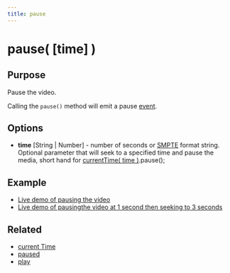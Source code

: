 ```yaml
---
title: pause
---
```

# pause( \[time\] ) #

## Purpose ##

Pause the video.

Calling the `pause()` method will emit a pause [event](/popcorn-docs/events/).

## Options ##

* **time** \[String | Number\] - number of seconds or [SMPTE](http://en.wikipedia.org/wiki/SMPTE_timecode) format string. Optional parameter that will seek to a specified time and pause the media, short hand for [currentTime( time )](#currentTime).pause();

## Example ##

* [Live demo of pausing the video](http://jsfiddle.net/popcornjs/a4t4U/)
* [Live demo of pausingthe video at 1 second then seeking to 3 seconds](http://jsfiddle.net/popcornjs/hhtEA/)

## Related ##

* [current Time](#currentTime)
* [paused](#paused)
* [play](#play)
